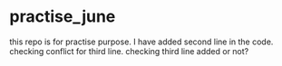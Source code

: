 # practise_june
this repo is for practise purpose.
I have added second line in the code.
checking conflict for third line.
checking third line added or not?

